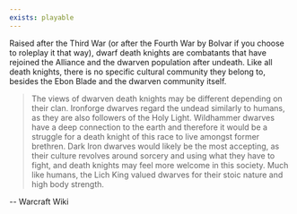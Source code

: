 ```yaml
---
exists: playable
---
```


Raised after the Third War (or after the Fourth War by Bolvar if you choose to roleplay it that way), dwarf death knights are combatants that have rejoined the Alliance and the dwarven population after undeath. Like all death knights, there is no specific cultural community they belong to, besides the Ebon Blade and the dwarven community itself.

> The views of dwarven death knights may be different depending on their clan. Ironforge dwarves regard the undead similarly to humans, as they are also followers of the Holy Light. Wildhammer dwarves have a deep connection to the earth and therefore it would be a struggle for a death knight of this race to live amongst former brethren. Dark Iron dwarves would likely be the most accepting, as their culture revolves around sorcery and using what they have to fight, and death knights may feel more welcome in this society. Much like humans, the Lich King valued dwarves for their stoic nature and high body strength.

-- Warcraft Wiki
